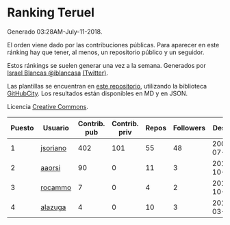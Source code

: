 # Ranking Teruel

Generado 03:28AM-July-11-2018.

El orden viene dado por las contribuciones públicas. Para aparecer en este ránking hay que tener, al menos, un repositorio público y un seguidor.

Estos ránkings se suelen generar una vez a la semana. Generados por [Israel Blancas @iblancasa](https://github.com/iblancasa/) [(Twitter)](https://twitter.com/iblancasa).

Las plantillas se encuentran en [este repositorio](https://github.com/iblancasa/GH-Spanish-Ranking), utilizando la biblioteca [GitHubCity](https://github.com/iblancasa/GitHubCity). Los resultados están disponibles en MD y en JSON.

Licencia [Creative Commons](https://creativecommons.org/licenses/by/4.0/).

| Puesto   |  Usuario  | Contrib. pub | Contrib. priv |Repos| Followers | Desde |  Avatar  |
|----------|-----------|--------------|---------------|-----|-----------|-------|----------|
|1|[jsoriano](https://github.com/jsoriano)|402|101|55|48|2008-07-02|![jsoriano]()|
|2|[aaorsi](https://github.com/aaorsi)|90|0|11|3|2014-10-18|![aaorsi]()|
|3|[rocammo](https://github.com/rocammo)|7|0|4|2|2014-10-31|![rocammo]()|
|4|[alazuga](https://github.com/alazuga)|4|0|10|3|2014-03-04|![alazuga]()|

